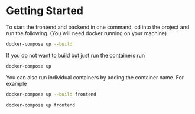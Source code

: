 # Getting Started

To start the frontend and backend in one command, cd into the project and run the following. (You will need docker running on your machine)

```bash
docker-compose up --build
```

If you do not want to build but just run the containers run

```bash
docker-compose up
```

You can also run individual containers by adding the container name. For example

```bash
docker-compose up --build frontend
```

```bash
docker-compose up frontend
```

